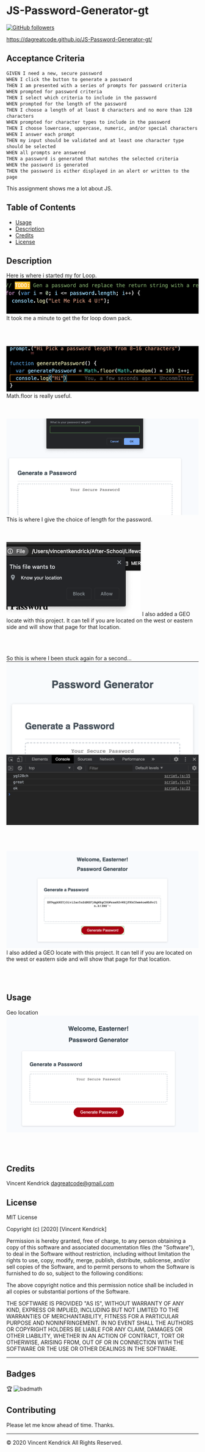 # JS-Password-Generator-gt

[![GitHub followers](https://img.shields.io/badge/javascript%20-%23323330.svg?&style=for-the-badge&logo=javascript&logoColor=%23F7DF1E)](https://www.javascript.com/)

https://dagreatcode.github.io/JS-Password-Generator-gt/

## Acceptance Criteria

```
GIVEN I need a new, secure password
WHEN I click the button to generate a password
THEN I am presented with a series of prompts for password criteria
WHEN prompted for password criteria
THEN I select which criteria to include in the password
WHEN prompted for the length of the password
THEN I choose a length of at least 8 characters and no more than 128 characters
WHEN prompted for character types to include in the password
THEN I choose lowercase, uppercase, numeric, and/or special characters
WHEN I answer each prompt
THEN my input should be validated and at least one character type should be selected
WHEN all prompts are answered
THEN a password is generated that matches the selected criteria
WHEN the password is generated
THEN the password is either displayed in an alert or written to the page
```
This assignment shows me a lot about JS.

## Table of Contents

* [Usage](#usage)
* [Description ](#description)
* [Credits](#credits)
* [License](#license)

## Description 

Here is where i started my for Loop.
<img src="./assets/img/ScreenShot1.png" alt="ScreenShot1" />
It took me a minute to get the for loop down pack. 
</br></br></br></br>

<img src="./assets/img/ScreenShot2.png" alt="ScreenShot2" />
Math.floor is really useful. 
</br></br></br></br>


<img src="./assets/img/ScreenShot5.png" alt="ScreenShot5" />
This is where I give the choice of length for the password.
</br></br></br></br>


<img src="./assets/img/ScreenShot7.png" alt="ScreenShot7" />
I also added a GEO locate with this project. It can tell if you are located on the west or eastern side and will show that page for that location.
</br></br></br></br>




So this is where I been stuck again for a second...
<img src="./assets/img/ScreenShot3.png" alt="ScreenShot3" />
</br></br></br></br>

<img src="./assets/img/ScreenShot4.png" alt="ScreenShot4" />
I also added a GEO locate with this project. It can tell if you are located on the west or eastern side and will show that page for that location.
</br></br></br></br>

<!-- If you're new to Markdown, read the GitHub guide on [Mastering Markdown](https://guides.github.com/features/mastering-markdown/).

If you need an example of a good README, check out [the VSCode repository](https://github.com/microsoft/vscode). -->

## Usage 

Geo location 
<img src="./assets/img/ScreenShot6.png" alt="ScreenShot6" />
</br></br></br></br>


## Credits

Vincent Kendrick dagreatcode@gmail.com



## License

MIT License

Copyright (c) [2020] [Vincent Kendrick]

Permission is hereby granted, free of charge, to any person obtaining a copy
of this software and associated documentation files (the "Software"), to deal
in the Software without restriction, including without limitation the rights
to use, copy, modify, merge, publish, distribute, sublicense, and/or sell
copies of the Software, and to permit persons to whom the Software is
furnished to do so, subject to the following conditions:

The above copyright notice and this permission notice shall be included in all
copies or substantial portions of the Software.

THE SOFTWARE IS PROVIDED "AS IS", WITHOUT WARRANTY OF ANY KIND, EXPRESS OR
IMPLIED, INCLUDING BUT NOT LIMITED TO THE WARRANTIES OF MERCHANTABILITY,
FITNESS FOR A PARTICULAR PURPOSE AND NONINFRINGEMENT. IN NO EVENT SHALL THE
AUTHORS OR COPYRIGHT HOLDERS BE LIABLE FOR ANY CLAIM, DAMAGES OR OTHER
LIABILITY, WHETHER IN AN ACTION OF CONTRACT, TORT OR OTHERWISE, ARISING FROM,
OUT OF OR IN CONNECTION WITH THE SOFTWARE OR THE USE OR OTHER DEALINGS IN THE
SOFTWARE.
 <!-- [https://choosealicense.com/](https://choosealicense.com/) -->


---
## Badges

🏆
![badmath](https://img.shields.io/github/languages/top/nielsenjared/badmath)

<!-- Badges aren't _necessary_, per se, but they demonstrate street cred. Badges let other developers know that you know what you're doing. Check out the badges hosted by [shields.io](https://shields.io/). You may not understand what they all represent now, but you will in time. -->


## Contributing

Please let me know ahead of time. Thanks.
<!-- If you created an application or package and would like other developers to contribute it, you will want to add guidelines for how to do so. The [Contributor Covenant](https://www.contributor-covenant.org/) is an industry standard, but you can always write your own. -->

---
© 2020 Vincent Kendrick All Rights Reserved.

